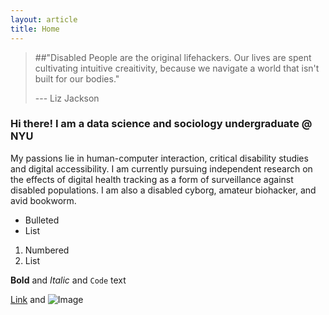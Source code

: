 ```yaml
---
layout: article
title: Home
---
```



> ##"Disabled People are the original lifehackers. Our lives are spent cultivating intuitive creaitivity, because we navigate a world that isn't built for our bodies." 
>
> --- Liz Jackson 


### Hi there! I am a data science and sociology undergraduate @ NYU

My passions lie in human-computer interaction, critical disability studies and digital accessibility. I am currently pursuing independent research on the effects of digital health tracking as a form of surveillance against disabled populations. I am also a disabled cyborg, amateur biohacker, and avid bookworm.


- Bulleted
- List

1. Numbered
2. List

**Bold** and _Italic_ and `Code` text

[Link](url) and ![Image](src)